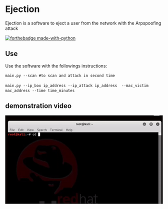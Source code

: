 # Ejection
Ejection is a software to eject a user from the network with the Arpspoofing attack

[![forthebadge made-with-python](http://ForTheBadge.com/images/badges/made-with-python.svg)](https://www.python.org/)

## Use
Use the software with the followings instructions:

```
main.py --scan #to scan and attack in second time

main.py --ip_box ip_address --ip_attack ip_address  --mac_victim mac_address --time time_minutes

```

## demonstration video

![Farmers Market Finder Demo](present.gif)




